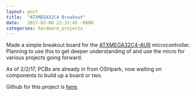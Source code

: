 ```yaml
---
layout: post
title:  "ATXMEGA32C4 Breakout"
date:   2017-02-06 22:31:45 -0800
categories: hardware_projects
---
```



Made a simple breakout board for the [ATXMEGA32C4-AUR](https://www.digikey.com/product-detail/en/microchip-technology/ATXMEGA32C4-AUR/ATXMEGA32C4-AURCT-ND/4119397) microcontroller. Planning to use this to get deeper understanding of and use the micro for various projects going forward.

As of 2/2/17, PCBs are already in from OSHpark, now waiting on components to build up a board or two.

Github for this project is [here](https://github.com/bkeegs/ATXMEGA32C4_breakout).
